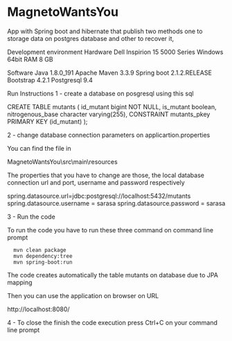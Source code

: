 # MagnetoWantsYou
App with Spring boot and  hibernate that publish two methods one to storage data on postgres database and other to recover it,

Development environment
Hardware 
Dell Inspirion 15 5000 Series
Windows 64bit
RAM 8 GB

Software
Java 1.8.0_191
Apache Maven 3.3.9
Spring boot 2.1.2.RELEASE
Bootstrap 4.2.1
Postgresql 9.4

Run Instructions
1 - create a database on posgresql using this sql 

CREATE TABLE mutants
(
  id_mutant bigint NOT NULL,
  is_mutant boolean,
  nitrogenous_base character varying(255),
  CONSTRAINT mutants_pkey PRIMARY KEY (id_mutant)
);

2 - change database connection parameters on applicartion.properties

You can find the file in 

MagnetoWantsYou\src\main\resources 

The properties that you have to change are those, the local database connection url and port, username and password respectively 

spring.datasource.url=jdbc:postgresql://localhost:5432/mutants
spring.datasource.username = sarasa
spring.datasource.password = sarasa

3 - Run the code

To run the code you have to run these three command on command line prompt

      mvn clean package
      mvn dependency:tree
      mvn spring-boot:run

The code creates automatically the table mutants on database due to JPA mapping

Then you can use the application on browser on URL

  http://localhost:8080/
  
 4 - To close the finish the code execution press Ctrl+C on your command line prompt 
